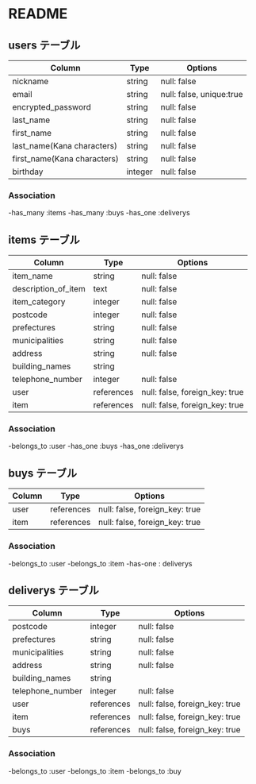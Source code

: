 # README

## users テーブル

| Column                     | Type       | Options                  |
| ---------------------------| -----------| -------------------------|
| nickname                   | string     | null: false              |
| email                      | string     | null: false, unique:true |
| encrypted_password         | string     | null: false              |
| last_name                  | string     | null: false              |
| first_name                 | string     | null: false              |
| last_name(Kana characters) | string     | null: false              |
| first_name(Kana characters)| string     | null: false              |
| birthday                   | integer    | null: false              |

### Association

-has_many :items
-has_many :buys
-has_one :deliverys


## items テーブル

| Column                 | Type       | Options                        |
| -----------------------| -----------| -------------------------------|
| item_name              | string     | null: false                    |
| description_of_item    | text       | null: false                    |
| item_category          | integer    | null: false                    |
| postcode               | integer    | null: false                    |
| prefectures            | string     | null: false                    |
| municipalities         | string     | null: false                    |
| address                | string     | null: false                    |
| building_names         | string     |                                |
| telephone_number       | integer    | null: false                    |
| user                   | references | null: false, foreign_key: true |
| item                   | references | null: false, foreign_key: true |

### Association

-belongs_to :user
-has_one :buys
-has_one :deliverys


## buys テーブル

| Column                 | Type       | Options                        |
| -----------------------| -----------| -------------------------------|
| user                   | references | null: false, foreign_key: true |
| item                   | references | null: false, foreign_key: true |

### Association

-belongs_to :user
-belongs_to :item
-has-one : deliverys

## deliverys テーブル

| Column                 | Type       | Options                        |
| -----------------------| -----------| -------------------------------|
| postcode               | integer    | null: false                    |
| prefectures            | string     | null: false                    |
| municipalities         | string     | null: false                    |
| address                | string     | null: false                    |
| building_names         | string     |                                |
| telephone_number       | integer    | null: false                    |
| user                   | references | null: false, foreign_key: true |
| item                   | references | null: false, foreign_key: true |
| buys                   | references | null: false, foreign_key: true |

### Association

-belongs_to :user
-belongs_to :item
-belongs_to :buy